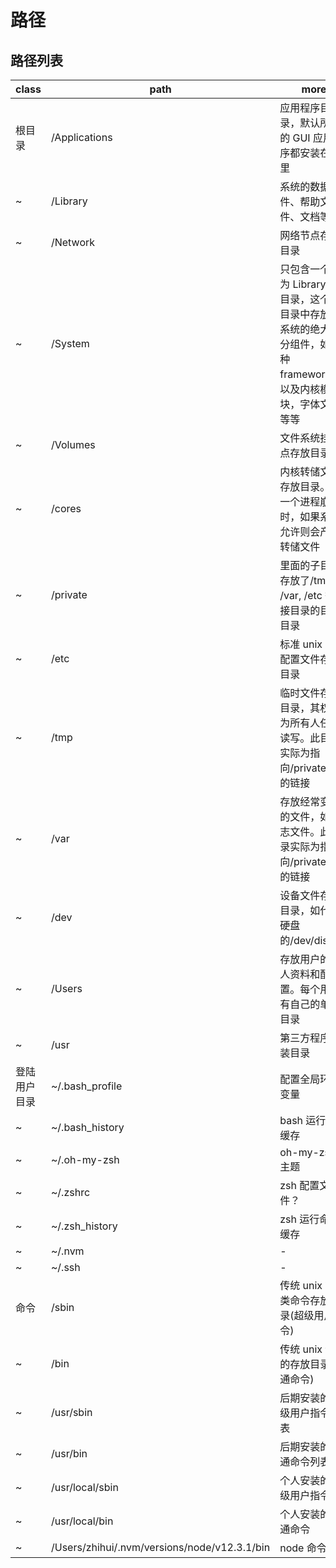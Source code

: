 # 路径

## 路径列表

| class        | path                                         | more                                                                                                              |
| ------------ | -------------------------------------------- | ----------------------------------------------------------------------------------------------------------------- |
| 根目录       | /Applications                                | 应用程序目录，默认所有的 GUI 应用程序都安装在这里                                                                 |
| ~            | /Library                                     | 系统的数据文件、帮助文件、文档等等                                                                                |
| ~            | /Network                                     | 网络节点存放目录                                                                                                  |
| ~            | /System                                      | 只包含一个名为 Library 的目录，这个子目录中存放了系统的绝大部分组件，如各种 framework，以及内核模块，字体文件等等 |
| ~            | /Volumes                                     | 文件系统挂载点存放目录                                                                                            |
| ~            | /cores                                       | 内核转储文件存放目录。当一个进程崩溃时，如果系统允许则会产生转储文件                                              |
| ~            | /private                                     | 里面的子目录存放了/tmp, /var, /etc 等链接目录的目标目录                                                           |
| ~            | /etc                                         | 标准 unix 系统配置文件存放目录                                                                                    |
| ~            | /tmp                                         | 临时文件存放目录，其权限为所有人任意读写。此目录实际为指向/private/tmp 的链接                                     |
| ~            | /var                                         | 存放经常变化的文件，如日志文件。此目录实际为指向/private/var 的链接                                               |
| ~            | /dev                                         | 设备文件存放目录，如代表硬盘的/dev/disk0                                                                          |
| ~            | /Users                                       | 存放用户的个人资料和配置。每个用户有自己的单独目录                                                                |
| ~            | /usr                                         | 第三方程序安装目录                                                                                                |
| 登陆用户目录 | ~/.bash_profile                              | 配置全局环境变量                                                                                                  |
| ~            | ~/.bash_history                              | bash 运行命令缓存                                                                                                 |
| ~            | ~/.oh-my-zsh                                 | oh-my-zsh 主题                                                                                                    |
| ~            | ~/.zshrc                                     | zsh 配置文件？                                                                                                    |
| ~            | ~/.zsh_history                               | zsh 运行命令缓存                                                                                                  |
| ~            | ~/.nvm                                       | -                                                                                                                 |
| ~            | ~/.ssh                                       | -                                                                                                                 |
| 命令         | /sbin                                        | 传统 unix 管理类命令存放目录(超级用户指令)                                                                        |
| ~            | /bin                                         | 传统 unix 命令的存放目录(普通命令)                                                                                |
| ~            | /usr/sbin                                    | 后期安装的超级用户指令列表                                                                                        |
| ~            | /usr/bin                                     | 后期安装的普通命令列表                                                                                            |
| ~            | /usr/local/sbin                              | 个人安装的超级用户指令                                                                                            |
| ~            | /usr/local/bin                               | 个人安装的普通命令                                                                                                |
| ~            | /Users/zhihui/.nvm/versions/node/v12.3.1/bin | node 命令                                                                                                         |

